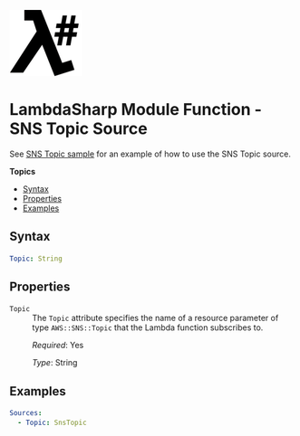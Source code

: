 ![λ#](LambdaSharp_v2_small.png)

# LambdaSharp Module Function - SNS Topic Source

See [SNS Topic sample](../Samples/SnsSample/) for an example of how to use the SNS Topic source.

__Topics__
* [Syntax](#syntax)
* [Properties](#properties)
* [Examples](#examples)

## Syntax

```yaml
Topic: String
```

## Properties

<dl>

<dt><code>Topic</code></dt>
<dd>
The <code>Topic</code> attribute specifies the name of a resource parameter of type <code>AWS::SNS::Topic</code> that the Lambda function subscribes to.

<i>Required</i>: Yes

<i>Type</i>: String
</dd>

</dl>

## Examples

```yaml
Sources:
  - Topic: SnsTopic
```
